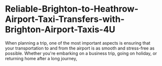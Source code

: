 # Reliable-Brighton-to-Heathrow-Airport-Taxi-Transfers-with-Brighton-Airport-Taxis-4U
When planning a trip, one of the most important aspects is ensuring that your transportation to and from the airport is as smooth and stress-free as possible. Whether you're embarking on a business trip, going on holiday, or returning home after a long journey, 
